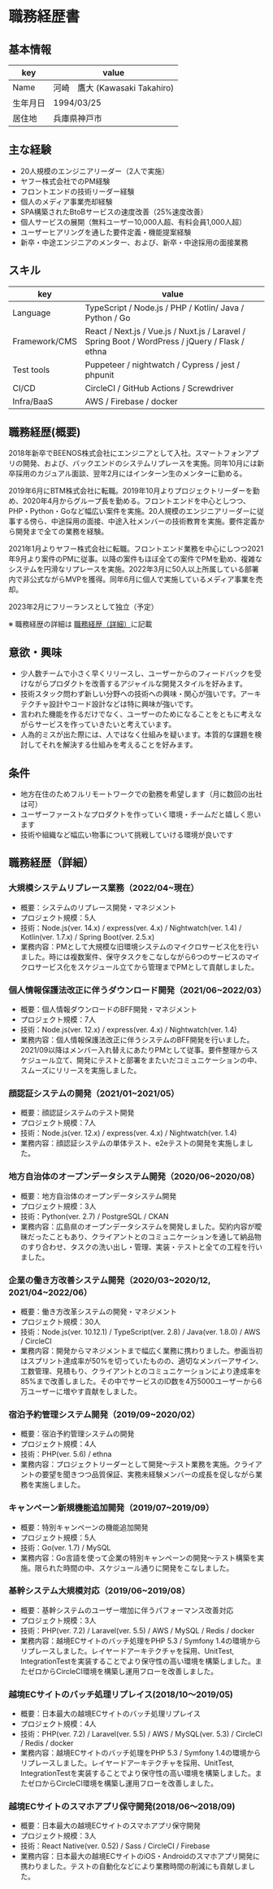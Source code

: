 # 職務経歴書

## 基本情報

| key     | value                                         |
| ------- | --------------------------------------------- |
| Name    | 河崎　鷹大 (Kawasaki Takahiro)                  |
| 生年月日 | 1994/03/25                                     |
| 居住地   | 兵庫県神戸市                                    |

## 主な経験

- 20人規模のエンジニアリーダー（2人で実施）
- ヤフー株式会社でのPM経験
- フロントエンドの技術リーダー経験
- 個人のメディア事業売却経験
- SPA構築されたBtoBサービスの速度改善（25%速度改善）
- 個人サービスの展開（無料ユーザー10,000人超、有料会員1,000人超）
- ユーザーヒアリングを通した要件定義・機能提案経験
- 新卒・中途エンジニアのメンター、および、新卒・中途採用の面接業務

## スキル

| key           | value                                                   |
| ------------- | ------------------------------------------------------- |
| Language      | TypeScript / Node.js / PHP / Kotlin/ Java / Python / Go |
| Framework/CMS | React / Next.js / Vue.js / Nuxt.js / Laravel / Spring Boot / WordPress / jQuery / Flask / ethna |
| Test tools    | Puppeteer / nightwatch / Cypress / jest / phpunit       |
| CI/CD         | CircleCI / GitHub Actions / Screwdriver                 |
| Infra/BaaS    | AWS / Firebase / docker                                 |

## 職務経歴(概要)

2018年新卒でBEENOS株式会社にエンジニアとして入社。スマートフォンアプリの開発、および、バックエンドのシステムリプレースを実施。同年10月には新卒採用のカジュアル面談、翌年2月にはインターン生のメンターに勤める。

2019年6月にBTM株式会社に転職。2019年10月よりプロジェクトリーダーを勤め、2020年4月からグループ長を勤める。フロントエンドを中心としつつ、PHP・Python・Goなど幅広い案件を実施。20人規模のエンジニアリーダーに従事する傍ら、中途採用の面接、中途入社メンバーの技術教育を実施。要件定義から開発まで全ての業務を経験。

2021年1月よりヤフー株式会社に転職。フロントエンド業務を中心にしつつ2021年9月より案件のPMに従事。以降の案件もほぼ全ての案件でPMを勤め、複雑なシステムを円滑なリプレースを実施。2022年3月に50人以上所属している部署内で非公式ながらMVPを獲得。同年6月に個人で実施しているメディア事業を売却。

2023年2月にフリーランスとして独立（予定）

※ 職務経歴の詳細は [職務経歴（詳細）](#職務経歴（詳細）)に記載

## 意欲・興味

- 少人数チームで小さく早くリリースし、ユーザーからのフィードバックを受けながらプロダクトを改善するアジャイルな開発スタイルを好みます。
- 技術スタック問わず新しい分野への技術への興味・関心が強いです。アーキテクチャ設計やコード設計などは特に興味が強いです。
- 言われた機能を作るだけでなく、ユーザーのためになることをともに考えながらサービスを作っていきたいと考えています。
- 人為的ミスが出た際には、人ではなく仕組みを疑います。本質的な課題を検討してそれを解決する仕組みを考えることを好みます。

## 条件

- 地方在住のためフルリモートワークでの勤務を希望します（月に数回の出社は可）
- ユーザーファーストなプロダクトを作っていく環境・チームだと嬉しく思います
- 技術や組織など幅広い物事について挑戦していける環境が良いです

## 職務経歴（詳細）

### 大規模システムリプレース業務（2022/04~現在）

- 概要：システムのリプレース開発・マネジメント
- プロジェクト規模：5人
- 技術：Node.js(ver. 14.x) / express(ver. 4.x) / Nightwatch(ver. 1.4) / Kotlin(ver. 1.7.x) / Spring Boot(ver. 2.5.x)
- 業務内容：PMとして大規模な旧環境システムのマイクロサービス化を行いました。時には複数案件、保守タスクをこなしながら6つのサービスのマイクロサービス化をスケジュール立てから管理までPMとして貢献しました。

### 個人情報保護法改正に伴うダウンロード開発（2021/06~2022/03）

- 概要：個人情報ダウンロードのBFF開発・マネジメント
- プロジェクト規模：7人
- 技術：Node.js(ver. 12.x) / express(ver. 4.x) / Nightwatch(ver. 1.4)
- 業務内容：個人情報保護法改正に伴うシステムのBFF開発を行いました。2021/09以降はメンバー入れ替えにあたりPMとして従事。要件整理からスケジュール立て、開発にテストと部署をまたいだコミュニケーションの中、スムーズにリリースを実施しました。

### 顔認証システムの開発（2021/01~2021/05）

- 概要：顔認証システムのテスト開発
- プロジェクト規模：7人
- 技術：Node.js(ver. 12.x) / express(ver. 4.x) / Nightwatch(ver. 1.4)
- 業務内容：顔認証システムの単体テスト、e2eテストの開発を実施しました。

### 地方自治体のオープンデータシステム開発（2020/06~2020/08）

- 概要：地方自治体のオープンデータシステム開発
- プロジェクト規模：3人
- 技術：Python(ver. 2.7) / PostgreSQL / CKAN
- 業務内容：広島県のオープンデータシステムを開発しました。契約内容が曖昧だったこともあり、クライアントとのコミュニケーションを通して納品物のすり合わせ、タスクの洗い出し・管理、実装・テストと全ての工程を行いました。

### 企業の働き方改善システム開発（2020/03~2020/12, 2021/04~2022/06）

- 概要：働き方改革システムの開発・マネジメント
- プロジェクト規模：30人
- 技術：Node.js(ver. 10.12.1) / TypeScript(ver. 2.8) / Java(ver. 1.8.0) / AWS / CircleCI
- 業務内容：開発からマネジメントまで幅広く業務に携わりました。参画当初はスプリント達成率が50%を切っていたものの、適切なメンバーアサイン、工数管理、見積もり、クライアントとのコミュニケーションにより達成率を85%まで改善しました。その中でサービスのID数を4万5000ユーザーから6万ユーザーに増やす貢献をしました。

### 宿泊予約管理システム開発（2019/09~2020/02）

- 概要：宿泊予約管理システムの開発
- プロジェクト規模：4人
- 技術：PHP(ver. 5.6) / ethna
- 業務内容：プロジェクトリーダーとして開発〜テスト業務を実施。クライアントの要望を聞きつつ品質保証、実務未経験メンバーの成長を促しながら業務を実施しました。

### キャンペーン新規機能追加開発（2019/07~2019/09）

- 概要：特別キャンペーンの機能追加開発
- プロジェクト規模：5人
- 技術：Go(ver. 1.7) / MySQL
- 業務内容：Go言語を使って企業の特別キャンペーンの開発〜テスト構築を実施。限られた時間の中、スケジュール通りに開発をこなしました。

### 基幹システム大規模対応（2019/06~2019/08）

- 概要：基幹システムのユーザー増加に伴うパフォーマンス改善対応
- プロジェクト規模：3人
- 技術：PHP(ver. 7.2) / Laravel(ver. 5.5) / AWS / MySQL / Redis / docker
- 業務内容：越境ECサイトのバッチ処理をPHP 5.3 / Symfony 1.4の環境からリプレースしました。レイヤードアーキテクチャを採用、UnitTest, IntegrationTestを実装することでより保守性の高い環境を構築しました。またゼロからCircleCI環境を構築し運用フローを改善しました。

### 越境ECサイトのバッチ処理リプレイス(2018/10〜2019/05)

- 概要：日本最大の越境ECサイトのバッチ処理リプレイス
- プロジェクト規模：4人
- 技術：PHP(ver. 7.2) / Laravel(ver. 5.5) / AWS / MySQL(ver. 5.3) / CircleCI / Redis / docker
- 業務内容：越境ECサイトのバッチ処理をPHP 5.3 / Symfony 1.4の環境からリプレースしました。レイヤードアーキテクチャを採用、UnitTest, IntegrationTestを実装することでより保守性の高い環境を構築しました。またゼロからCircleCI環境を構築し運用フローを改善しました。

### 越境ECサイトのスマホアプリ保守開発(2018/06〜2018/09)

- 概要：日本最大の越境ECサイトのスマホアプリ保守開発
- プロジェクト規模：3人
- 技術：React Native(ver. 0.52) / Sass / CircleCI / Firebase
- 業務内容：日本最大の越境ECサイトのiOS・Androidのスマホアプリ開発に携わりました。テストの自動化などにより業務時間の削減にも貢献しました。
